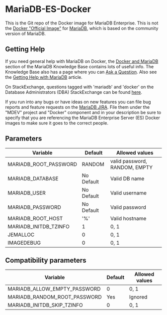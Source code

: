 # MariaDB-ES-Docker

This is the Git repo of the Docker image for MariaDB Enterprise. This is not the [Docker "Official Image"](https://github.com/docker-library/official-images#what-are-official-images) for [MariaDB](https://hub.docker.com/_/mariadb/), which is based on the community version of MariaDB.

## Getting Help
If you need general help with MariaDB on Docker, the [Docker and MariaDB](https://mariadb.com/kb/en/docker-and-mariadb/) section of the MariaDB Knowledge Base contains lots of useful info. The Knowledge Base also has a page where you can [Ask a Question](https://mariadb.com/kb/en/docker-and-mariadb/ask). Also see the [Getting Help with MariaDB](https://mariadb.com/kb/en/getting-help-with-mariadb/) article.

On StackExchange, questions tagged with 'mariadb' and 'docker' on the Database Administrators (DBA) StackExchange can be found [here](https://dba.stackexchange.com/questions/tagged/docker+mariadb).

If you run into any bugs or have ideas on new features you can file bug reports and feature requests on the [MariaDB JIRA](https://jira.mariadb.org). File them under the "MDEV" project and "Docker" component and in your description be sure to specify that you are referencing the MariaDB Enterprise Server (ES) Docker images to make sure it goes to the correct people.

## Parameters

| Variable | Default| Allowed values |
| --- | --- | --- |
| MARIADB_ROOT_PASSWORD | RANDOM | valid password, RANDOM, EMPTY |
| MARIADB_DATABASE | No Default | Valid DB name |
| MARIADB_USER | No Default | Valid username |
| MARIADB_PASSWORD | No Default | Valid password |
| MARIADB_ROOT_HOST | '%' | Valid hostname |
| MARIADB_INITDB_TZINFO | 1 | 0, 1 |
| JEMALLOC | 0 | 0, 1 |
| IMAGEDEBUG | 0 | 0, 1 |


## Compatibility parameters

| Variable | Default| Allowed values |
| --- | --- | --- |
| MARIADB_ALLOW_EMPTY_PASSWORD | 0 |0, 1 |
| MARIADB_RANDOM_ROOT_PASSWORD | Yes | Ignored |
| MARIADB_INITDB_SKIP_TZINFO | 0 |0, 1 |

